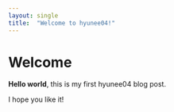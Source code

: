 ```yaml
---
layout: single
title:  "Welcome to hyunee04!"
---
```


# Welcome

**Hello world**, this is my first hyunee04 blog post.

I hope you like it!
